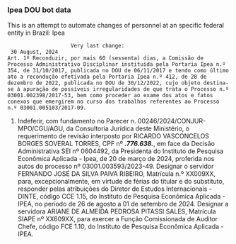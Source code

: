  ### Ipea DOU bot data
 This is an attempt to automate changes of personnel at an specific federal entity in Brazil: Ipea
 
                        Very last change: 
 	 30 August, 2024
	Art. 1º Reconduzir, por mais 60 (sessenta) dias, a Comissão de Processo Administrativo Disciplinar instituída pela Portaria Ipea n.º 354, de 31/10/2017, publicada no DOU de 06/11/2017 e tendo como último ato a recondução efetivada pela Portaria Ipea n.º 412, de 28 de dezembro de 2022, publicada no DOU de 30/12/2022, cujo objeto destina-se à apuração de possíveis irregularidades de que trata o Processo n.º 03001.002398/2017-53, bem como proceder ao exame dos atos e fatos conexos que emergirem no curso dos trabalhos referentes ao Processo n.º 03001.005103/2017-09.
1. Indeferir, com fundamento no Parecer n. 00246/2024/CONJUR-MPO/CGU/AGU, da Consultoria Jurídica deste Ministério, o requerimento de revisão interposto por RICARDO VASCONCELOS BORGES SOVERAL TORRES, CPF nº ***.776.638.***, em face da Decisão Administrativa SEI nº 0604492, da Presidenta do Instituto de Pesquisa Econômica Aplicada - Ipea, de 20 de março de 2024, proferida nos autos do processo nº 03001.003593/2023-49.
Designar o servidor FERNANDO JOSÉ DA SILVA PAIVA RIBEIRO, Matrícula n.º XX009XX, para, excepcionalmente, em virtude de férias do titular e do substituto, responder pelas atribuições do Diretor de Estudos Internacionais - DINTE, código CCE 1.15, do Instituto de Pesquisa Econômica Aplicada - IPEA, no período de 26 de agosto a 01 de setembro de 2024.
Designar a servidora ARIANE DE ALMEIDA PEDROSA PITASSI SALES, Matrícula SIAPE nº XX609XX, para exercer a Função Comissionada de Auditor Chefe, código FCE 1.10, do Instituto de Pesquisa Econômica Aplicada - IPEA.
